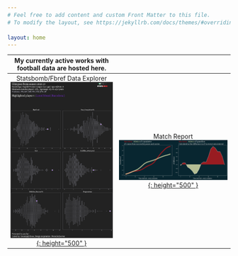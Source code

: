 ```yaml
---
# Feel free to add content and custom Front Matter to this file.
# To modify the layout, see https://jekyllrb.com/docs/themes/#overriding-theme-defaults

layout: home
---
```


| My currently active works with football data are hosted here. | |
|:-------------------------:|:-------------------------:|
|Statsbomb/Fbref Data Explorer[![](./images/messi.png){: height="500" }](https://colab.research.google.com/drive/1b1UZLMxuXV1aNl8HBE-oQ8gtb9Nk4-3U#scrollTo=d3GMGbIhLY5r)  | Match Report [![](./images/xT.png){: height="500" }](https://colab.research.google.com/drive/1y09NIdF2tEUdXRJ2R-APTG_DUA4E-pIM)|

